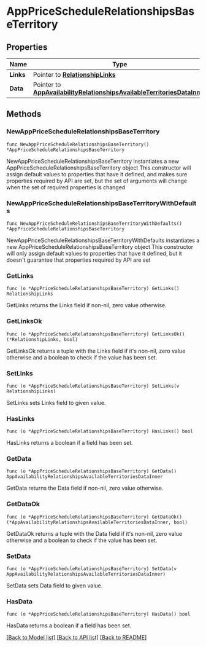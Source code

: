 # AppPriceScheduleRelationshipsBaseTerritory

## Properties

Name | Type | Description | Notes
------------ | ------------- | ------------- | -------------
**Links** | Pointer to [**RelationshipLinks**](RelationshipLinks.md) |  | [optional] 
**Data** | Pointer to [**AppAvailabilityRelationshipsAvailableTerritoriesDataInner**](AppAvailabilityRelationshipsAvailableTerritoriesDataInner.md) |  | [optional] 

## Methods

### NewAppPriceScheduleRelationshipsBaseTerritory

`func NewAppPriceScheduleRelationshipsBaseTerritory() *AppPriceScheduleRelationshipsBaseTerritory`

NewAppPriceScheduleRelationshipsBaseTerritory instantiates a new AppPriceScheduleRelationshipsBaseTerritory object
This constructor will assign default values to properties that have it defined,
and makes sure properties required by API are set, but the set of arguments
will change when the set of required properties is changed

### NewAppPriceScheduleRelationshipsBaseTerritoryWithDefaults

`func NewAppPriceScheduleRelationshipsBaseTerritoryWithDefaults() *AppPriceScheduleRelationshipsBaseTerritory`

NewAppPriceScheduleRelationshipsBaseTerritoryWithDefaults instantiates a new AppPriceScheduleRelationshipsBaseTerritory object
This constructor will only assign default values to properties that have it defined,
but it doesn't guarantee that properties required by API are set

### GetLinks

`func (o *AppPriceScheduleRelationshipsBaseTerritory) GetLinks() RelationshipLinks`

GetLinks returns the Links field if non-nil, zero value otherwise.

### GetLinksOk

`func (o *AppPriceScheduleRelationshipsBaseTerritory) GetLinksOk() (*RelationshipLinks, bool)`

GetLinksOk returns a tuple with the Links field if it's non-nil, zero value otherwise
and a boolean to check if the value has been set.

### SetLinks

`func (o *AppPriceScheduleRelationshipsBaseTerritory) SetLinks(v RelationshipLinks)`

SetLinks sets Links field to given value.

### HasLinks

`func (o *AppPriceScheduleRelationshipsBaseTerritory) HasLinks() bool`

HasLinks returns a boolean if a field has been set.

### GetData

`func (o *AppPriceScheduleRelationshipsBaseTerritory) GetData() AppAvailabilityRelationshipsAvailableTerritoriesDataInner`

GetData returns the Data field if non-nil, zero value otherwise.

### GetDataOk

`func (o *AppPriceScheduleRelationshipsBaseTerritory) GetDataOk() (*AppAvailabilityRelationshipsAvailableTerritoriesDataInner, bool)`

GetDataOk returns a tuple with the Data field if it's non-nil, zero value otherwise
and a boolean to check if the value has been set.

### SetData

`func (o *AppPriceScheduleRelationshipsBaseTerritory) SetData(v AppAvailabilityRelationshipsAvailableTerritoriesDataInner)`

SetData sets Data field to given value.

### HasData

`func (o *AppPriceScheduleRelationshipsBaseTerritory) HasData() bool`

HasData returns a boolean if a field has been set.


[[Back to Model list]](../README.md#documentation-for-models) [[Back to API list]](../README.md#documentation-for-api-endpoints) [[Back to README]](../README.md)


